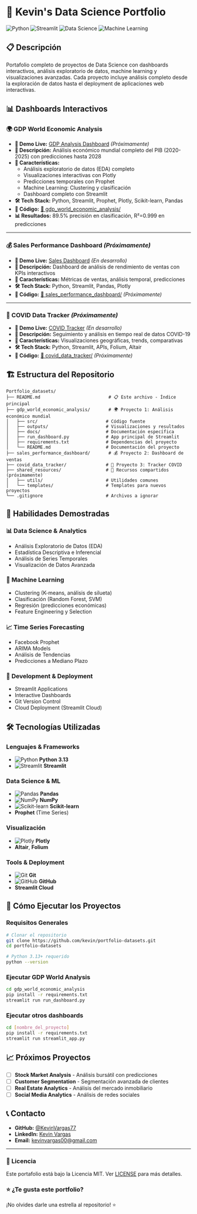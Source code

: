 # 🚀 Kevin's Data Science Portfolio

![Python](https://img.shields.io/badge/Python-3.13-blue)
![Streamlit](https://img.shields.io/badge/Streamlit-Dashboard-red)
![Data Science](https://img.shields.io/badge/Data%20Science-Portfolio-green)
![Machine Learning](https://img.shields.io/badge/Machine%20Learning-Advanced-orange)

## 📋 Descripción

Portafolio completo de proyectos de Data Science con dashboards interactivos, análisis exploratorio de datos, machine learning y visualizaciones avanzadas. Cada proyecto incluye análisis completo desde la exploración de datos hasta el deployment de aplicaciones web interactivas.

## 📊 Dashboards Interactivos

### 🌍 GDP World Economic Analysis
- **🚀 Demo Live:** [GDP Analysis Dashboard](https://gdp-analysis-kevin.streamlit.app) *(Próximamente)*
- **📝 Descripción:** Análisis económico mundial completo del PIB (2020-2025) con predicciones hasta 2028
- **🎯 Características:**
  - Análisis exploratorio de datos (EDA) completo
  - Visualizaciones interactivas con Plotly
  - Predicciones temporales con Prophet
  - Machine Learning: Clustering y clasificación
  - Dashboard completo con Streamlit
- **🛠 Tech Stack:** Python, Streamlit, Prophet, Plotly, Scikit-learn, Pandas
- **📁 Código:** [📂 gdp_world_economic_analysis/](./gdp_world_economic_analysis/)
- **📊 Resultados:** 89.5% precisión en clasificación, R²=0.999 en predicciones

---

### 💰 Sales Performance Dashboard *(Próximamente)*
- **🚀 Demo Live:** [Sales Dashboard](https://sales-dashboard-kevin.streamlit.app) *(En desarrollo)*
- **📝 Descripción:** Dashboard de análisis de rendimiento de ventas con KPIs interactivos
- **🎯 Características:** Métricas de ventas, análisis temporal, predicciones
- **🛠 Tech Stack:** Python, Streamlit, Pandas, Plotly
- **📁 Código:** [📂 sales_performance_dashboard/](./sales_performance_dashboard/) *(Próximamente)*

---

### 🦠 COVID Data Tracker *(Próximamente)*
- **🚀 Demo Live:** [COVID Tracker](https://covid-tracker-kevin.streamlit.app) *(En desarrollo)*
- **📝 Descripción:** Seguimiento y análisis en tiempo real de datos COVID-19
- **🎯 Características:** Visualizaciones geográficas, trends, comparativas
- **🛠 Tech Stack:** Python, Streamlit, APIs, Folium, Altair
- **📁 Código:** [📂 covid_data_tracker/](./covid_data_tracker/) *(Próximamente)*

## 🏗️ Estructura del Repositorio

```
Portfolio_datasets/
├── README.md                          # 📋 Este archivo - Índice principal
├── gdp_world_economic_analysis/       # 🌍 Proyecto 1: Análisis económico mundial
│   ├── src/                          # Código fuente
│   ├── outputs/                      # Visualizaciones y resultados
│   ├── docs/                         # Documentación específica
│   ├── run_dashboard.py              # App principal de Streamlit
│   ├── requirements.txt              # Dependencias del proyecto
│   └── README.md                     # Documentación del proyecto
├── sales_performance_dashboard/       # 💰 Proyecto 2: Dashboard de ventas
├── covid_data_tracker/               # 🦠 Proyecto 3: Tracker COVID
├── shared_resources/                 # 🔧 Recursos compartidos (próximamente)
│   ├── utils/                        # Utilidades comunes
│   └── templates/                    # Templates para nuevos proyectos
└── .gitignore                        # Archivos a ignorar
```

## 🎯 Habilidades Demostradas

### 📊 **Data Science & Analytics**
- Análisis Exploratorio de Datos (EDA)
- Estadística Descriptiva e Inferencial
- Análisis de Series Temporales
- Visualización de Datos Avanzada

### 🤖 **Machine Learning**
- Clustering (K-means, análisis de silueta)
- Clasificación (Random Forest, SVM)
- Regresión (predicciones económicas)
- Feature Engineering y Selection

### 📈 **Time Series Forecasting**
- Facebook Prophet
- ARIMA Models
- Análisis de Tendencias
- Predicciones a Mediano Plazo

### 🚀 **Development & Deployment**
- Streamlit Applications
- Interactive Dashboards
- Git Version Control
- Cloud Deployment (Streamlit Cloud)

## 🛠️ Tecnologías Utilizadas

### **Lenguajes & Frameworks**
- ![Python](https://img.shields.io/badge/Python-3776AB?style=flat&logo=python&logoColor=white) **Python 3.13**
- ![Streamlit](https://img.shields.io/badge/Streamlit-FF4B4B?style=flat&logo=streamlit&logoColor=white) **Streamlit**

### **Data Science & ML**
- ![Pandas](https://img.shields.io/badge/Pandas-150458?style=flat&logo=pandas&logoColor=white) **Pandas**
- ![NumPy](https://img.shields.io/badge/NumPy-013243?style=flat&logo=numpy&logoColor=white) **NumPy**
- ![Scikit-learn](https://img.shields.io/badge/Scikit--learn-F7931E?style=flat&logo=scikit-learn&logoColor=white) **Scikit-learn**
- **Prophet** (Time Series)

### **Visualización**
- ![Plotly](https://img.shields.io/badge/Plotly-3F4F75?style=flat&logo=plotly&logoColor=white) **Plotly**
- **Altair**, **Folium**

### **Tools & Deployment**
- ![Git](https://img.shields.io/badge/Git-F05032?style=flat&logo=git&logoColor=white) **Git**
- ![GitHub](https://img.shields.io/badge/GitHub-181717?style=flat&logo=github&logoColor=white) **GitHub**
- **Streamlit Cloud**

## 🚀 Cómo Ejecutar los Proyectos

### **Requisitos Generales**
```bash
# Clonar el repositorio
git clone https://github.com/kevin/portfolio-datasets.git
cd portfolio-datasets

# Python 3.13+ requerido
python --version
```

### **Ejecutar GDP World Analysis**
```bash
cd gdp_world_economic_analysis
pip install -r requirements.txt
streamlit run run_dashboard.py
```

### **Ejecutar otros dashboards**
```bash
cd [nombre_del_proyecto]
pip install -r requirements.txt
streamlit run streamlit_app.py
```

## 📈 Próximos Proyectos

- [ ] **Stock Market Analysis** - Análisis bursátil con predicciones
- [ ] **Customer Segmentation** - Segmentación avanzada de clientes
- [ ] **Real Estate Analytics** - Análisis del mercado inmobiliario
- [ ] **Social Media Analytics** - Análisis de redes sociales

## 📞 Contacto

- **GitHub:** [@KevinVargas77](https://github.com/KevinVargas77)
- **LinkedIn:** [Kevin Vargas](https://linkedin.com/in/kevin-vargas)
- **Email:** kevinvargas00@gmail.com

---

### 📄 Licencia
Este portafolio está bajo la Licencia MIT. Ver [LICENSE](LICENSE) para más detalles.

### ⭐ ¿Te gusta este portfolio?
¡No olvides darle una estrella al repositorio! ⭐